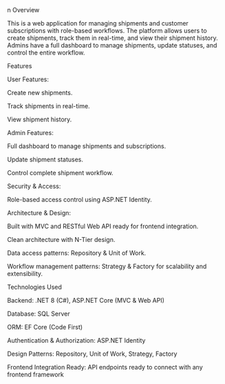 n
Overview

This is a web application for managing shipments and customer subscriptions with role-based workflows. The platform allows users to create shipments, track them in real-time, and view their shipment history. Admins have a full dashboard to manage shipments, update statuses, and control the entire workflow.

Features

User Features:

Create new shipments.

Track shipments in real-time.

View shipment history.

Admin Features:

Full dashboard to manage shipments and subscriptions.

Update shipment statuses.

Control complete shipment workflow.

Security & Access:

Role-based access control using ASP.NET Identity.

Architecture & Design:

Built with MVC and RESTful Web API ready for frontend integration.

Clean architecture with N-Tier design.

Data access patterns: Repository & Unit of Work.

Workflow management patterns: Strategy & Factory for scalability and extensibility.

Technologies Used

Backend: .NET 8 (C#), ASP.NET Core (MVC & Web API)

Database: SQL Server

ORM: EF Core (Code First)

Authentication & Authorization: ASP.NET Identity

Design Patterns: Repository, Unit of Work, Strategy, Factory

Frontend Integration Ready: API endpoints ready to connect with any frontend framework
